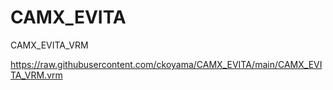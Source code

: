 # CAMX_EVITA
CAMX_EVITA_VRM


https://raw.githubusercontent.com/ckoyama/CAMX_EVITA/main/CAMX_EVITA_VRM.vrm
